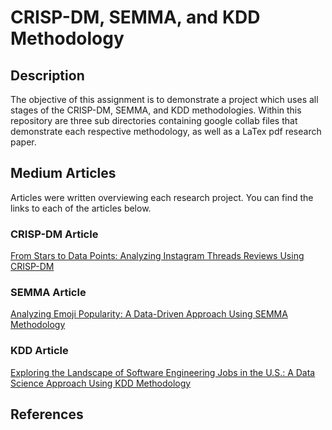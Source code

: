 # CRISP-DM, SEMMA, and KDD Methodology
## Description
The objective of this assignment is to demonstrate a project which uses all stages of the CRISP-DM, SEMMA, and KDD methodologies. Within this repository are three sub directories containing google collab files that demonstrate each respective methodology, as well as a LaTex pdf research paper.
## Medium Articles
Articles were written overviewing each research project. You can find the links to each of the articles below.
### CRISP-DM Article
[From Stars to Data Points: Analyzing Instagram Threads Reviews Using CRISP-DM](https://medium.com/@kelly.nguyen01/from-stars-to-data-points-analyzing-instagram-threads-reviews-using-crisp-dm-5191f56a8d83)
### SEMMA Article
[Analyzing Emoji Popularity: A Data-Driven Approach Using SEMMA Methodology](https://medium.com/@kelly.nguyen01/analyzing-emoji-popularity-a-data-driven-approach-using-semma-methodology-793a6adb1097)
### KDD Article
[Exploring the Landscape of Software Engineering Jobs in the U.S.: A Data Science Approach Using KDD Methodology](https://medium.com/@kelly.nguyen01/exploring-the-landscape-of-software-engineering-jobs-in-the-u-s-38edac28f36c)
## References
